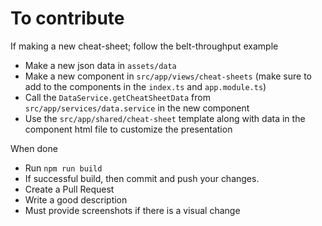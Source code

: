 # To contribute

If making a new cheat-sheet; follow the belt-throughput example
* Make a new json data in `assets/data`
* Make a new component in `src/app/views/cheat-sheets` (make sure to add to the components in the `index.ts` and `app.module.ts`)
* Call the `DataService.getCheatSheetData` from `src/app/services/data.service` in the new component
* Use the `src/app/shared/cheat-sheet` template along with data in the component html file to customize the presentation

When done
* Run `npm run build`
* If successful build, then commit and push your changes.
* Create a Pull Request
* Write a good description
* Must provide screenshots if there is a visual change
